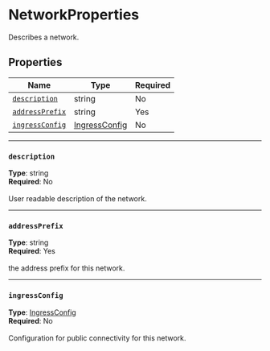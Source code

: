 # NetworkProperties

Describes a network.

## Properties
| Name | Type | Required |
| --- | --- | --- |
| [`description`](#description) | string | No |
| [`addressPrefix`](#addressprefix) | string | Yes |
| [`ingressConfig`](#ingressconfig) | [IngressConfig](mesh-model-ingressconfig.md) | No |

____
### `description`
__Type__: string <br/>
__Required__: No<br/>
<br/>
User readable description of the network.

____
### `addressPrefix`
__Type__: string <br/>
__Required__: Yes<br/>
<br/>
the address prefix for this network.

____
### `ingressConfig`
__Type__: [IngressConfig](mesh-model-ingressconfig.md) <br/>
__Required__: No<br/>
<br/>
Configuration for public connectivity for this network.
